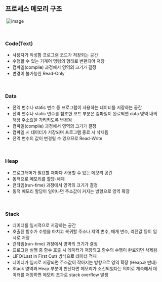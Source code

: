 ## **프로세스 메모리 구조**
​
![image](https://user-images.githubusercontent.com/64777557/220256007-d1aa836d-49e3-404e-88db-a118765cec23.png)

</br>

### **Code(Text)**
-   사용자가 작성함 프로그램 코드가 저장되는 공간
-   수행할 수 있는 기계어 명령의 형태로 변환되어 저장
-   컴파일(complie) 과정에서 영역의 크기가 결정
-   변경이 불가능한 Read-Only

</br>

### **Data**
-   전역 변수나 static 변수 등 프로그램이 사용하는 데이터를 저장하는 공간
-   전역 변수나 static 변수를 참조한 코드 부분은 컴파일이 완료되면 data 영역 내의 해당 주소값을 가리키도록 변경됨
-   컴파일(complie) 과정에서 영역의 크기가 결정
-   컴파일 시 데이터가 저장되며 프로그램 종료 시 삭제됨
-   전역 변수의 값이 변경될 수 있으므로 Read-Write

</br>

### **Heap**
-   프로그래머가 필요할 때마다 사용할 수 있는 메모리 공간
-   동적으로 메모리를 할당-해제
-   런타임(run-time) 과정에서 영역의 크기가 결정
-   동적 메모리 할당이 일어나면 주소값이 커지는 방향으로 영역 확장

</br>

### **Stack**
-   데이터를 일시적으로 저장하는 공간
-   호출된 함수가 수행을 마치고 복귀할 주소나 지역 변수, 매개 변수, 리턴값 등이 임시로 저장
-   런타임(run-time) 과정에서 영역의 크기가 결정
-   프로그램 실행 중 함수 호출 시 데이터가 저장되고 함수의 수행이 완료되면 삭제됨
-   LIFO(Last In First Out) 방식으로 데이터 적재
-    데이터가 임시로 저장되면 주소값이 작아지는 방향으로 영역 확장 (Heap과 반대)
-   Stack 영역과 Heap 부분이 만난다면 메모리가 소신되었다는 의미로 계속해서 데이터를 저장하면 메모리 초과로 stack overflow 발생
